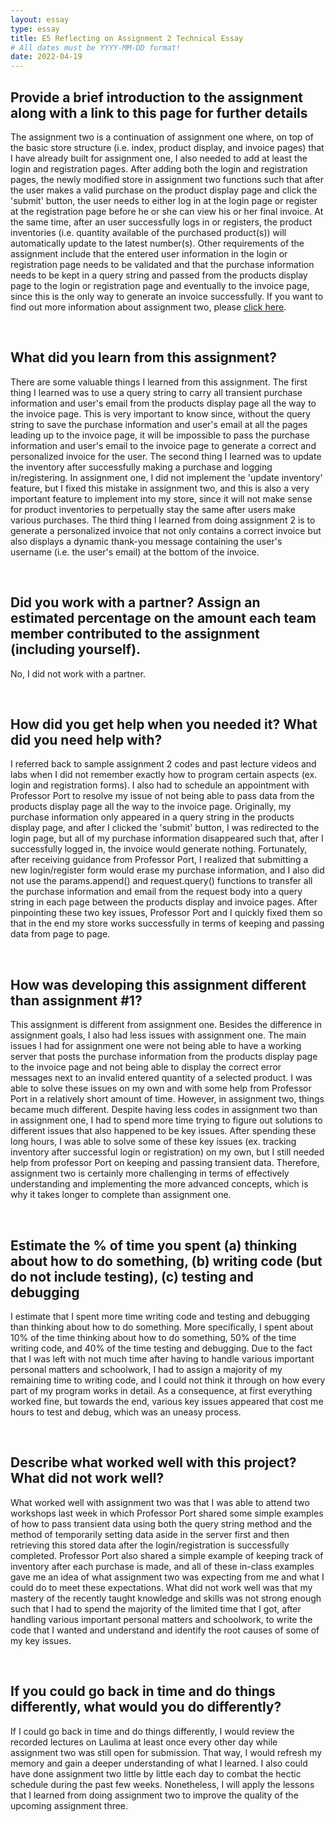 ```yaml
---
layout: essay
type: essay
title: E5 Reflecting on Assignment 2 Technical Essay
# All dates must be YYYY-MM-DD format!
date: 2022-04-19
---
```


<h2>Provide a brief introduction to the assignment along with a link to this page for further details</h2>
<p>
The assignment two is a continuation of assignment one where, on top of the basic store structure (i.e. index, product display, and invoice pages) that I have already built for assignment one, I also needed to add at least the login and registration pages. After adding both the login and registration pages, the newly modified store in assignment two functions such that after the user makes a valid purchase on the product display page and click the 'submit' button, the user needs to either log in at the login page or register at the registration page before he or she can view his or her final invoice. At the same time, after an user successfully logs in or registers, the product inventories (i.e. quantity available of the purchased product(s)) will automatically update to the latest number(s). Other requirements of the assignment include that the entered user information in the login or registration page needs to be validated and that the purchase information needs to be kept in a query string and passed from the products display page to the login or registration page and eventually to the invoice page, since this is the only way to generate an invoice successfully. If you want to find out more information about assignment two, please <a href="https://dport96.github.io/ITM352/morea/150.Assignment2/experience-Assignment2_retrospective.html">click here</a>.
</p>
<br>
<h2>What did you learn from this assignment?</h2>
<p>
There are some valuable things I learned from this assignment. The first thing I learned was to use a query string to carry all transient purchase information and user's email from the products display page all the way to the invoice page. This is very important to know since, without the query string to save the purchase information and user's email at all the pages leading up to the invoice page, it will be impossible to pass the purchase information and user's email to the invoice page to generate a correct and personalized invoice for the user. The second thing I learned was to update the inventory after successfully making a purchase and logging in/registering. In assignment one, I did not implement the 'update inventory' feature, but I fixed this mistake in assignment two, and this is also a very important feature to implement into my store, since it will not make sense for product inventories to perpetually stay the same after users make various purchases. The third thing I learned from doing assignment 2 is to generate a personalized invoice that not only contains a correct invoice but also displays a dynamic thank-you message containing the user's username (i.e. the user's email) at the bottom of the invoice. 
</p>
<br>
<h2>Did you work with a partner? Assign an estimated percentage on the amount each team member contributed to the assignment (including yourself).</h2>
<p>
No, I did not work with a partner.
</p>
<br>
<h2>How did you get help when you needed it? What did you need help with?</h2>
<p>
I referred back to sample assignment 2 codes and past lecture videos and labs when I did not remember exactly how to program certain aspects (ex. login and registration forms). I also had to schedule an appointment with Professor Port to resolve my issue of not being able to pass data from the products display page all the way to the invoice page. Originally, my purchase information only appeared in a query string in the products display page, and after I clicked the 'submit' button, I was redirected to the login page, but all of my purchase information disappeared such that, after I successfully logged in, the invoice would generate nothing. Fortunately, after receiving guidance from Professor Port, I realized that submitting a new login/register form would erase my purchase information, and I also did not use the params.append() and request.query() functions to transfer all the purchase information and email from the request body into a query string in each page between the products display and invoice pages. After pinpointing these two key issues, Professor Port and I quickly fixed them so that in the end my store works successfully in terms of keeping and passing data from page to page.
</p>
<br>
<h2>How was developing this assignment different than assignment #1?</h2>
<p>
This assignment is different from assignment one. Besides the difference in assignment goals, I also had less issues with assignment one. The main issues I had for assignment one were not being able to have a working server that posts the purchase information from the products display page to the invoice page and not being able to display the correct error messages next to an invalid entered quantity of a selected product. I was able to solve these issues on my own and with some help from Professor Port in a relatively short amount of time. However, in assignment two, things became much different. Despite having less codes in assignment two than in assignment one, I had to spend more time trying to figure out solutions to different issues that also happened to be key issues. After spending these long hours, I was able to solve some of these key issues (ex. tracking inventory after successful login or registration) on my own, but I still needed help from professor Port on keeping and passing transient data. Therefore, assignment two is certainly more challenging in terms of effectively understanding and implementing the more advanced concepts, which is why it takes longer to complete than assignment one.
</p>
<br>
<h2>Estimate the % of time you spent (a) thinking about how to do something, (b) writing code (but do not include testing), (c) testing and debugging</h2>
<p>
I estimate that I spent more time writing code and testing and debugging than thinking about how to do something. More specifically, I spent about 10% of the time thinking about how to do something, 50% of the time writing code, and 40% of the time testing and debugging. Due to the fact that I was left with not much time after having to handle various important personal matters and schoolwork, I had to assign a majority of my remaining time to writing code, and I could not think it through on how every part of my program works in detail. As a consequence, at first everything worked fine, but towards the end, various key issues appeared that cost me hours to test and debug, which was an uneasy process. 
</p>
<br>
<h2>Describe what worked well with this project? What did not work well?</h2>
<p>
What worked well with assignment two was that I was able to attend two workshops last week in which Professor Port shared some simple examples of how to pass transient data using both the query string method and the method of temporarily setting data aside in the server first and then retrieving this stored data after the login/registration is successfully completed. Professor Port also shared a simple example of keeping track of inventory after each purchase is made, and all of these in-class examples gave me an idea of what assignment two was expecting from me and what I could do to meet these expectations. What did not work well was that my mastery of the recently taught knowledge and skills was not strong enough such that I had to spend the majority of the limited time that I got, after handling various important personal matters and schoolwork, to write the code that I wanted and understand and identify the root causes of some of my key issues.
</p>
<br>
<h2>If you could go back in time and do things differently, what would you do differently?</h2>
<p>
If I could go back in time and do things differently, I would review the recorded lectures on Laulima at least once every other day while assignment two was still open for submission. That way, I would refresh my memory and gain a deeper understanding of what I learned. I also could have done assignment two little by little each day to combat the hectic schedule during the past few weeks. Nonetheless, I will apply the lessons that I learned from doing assignment two to improve the quality of the upcoming assignment three.
</p>
<br>
